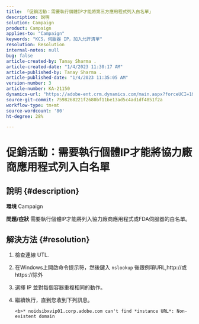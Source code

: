```yaml
---
title: 「促銷活動：需要執行個體IP才能將第三方應用程式列入白名單」
description: 說明
solution: Campaign
product: Campaign
applies-to: "Campaign"
keywords: "KCS，伺服器 IP，加入允許清單"
resolution: Resolution
internal-notes: null
bug: false
article-created-by: Tanay Sharma .
article-created-date: "1/4/2023 11:30:17 AM"
article-published-by: Tanay Sharma .
article-published-date: "1/4/2023 11:35:05 AM"
version-number: 3
article-number: KA-21150
dynamics-url: "https://adobe-ent.crm.dynamics.com/main.aspx?forceUCI=1&pagetype=entityrecord&etn=knowledgearticle&id=57c7d027-238c-ed11-81ac-6045bd006a22"
source-git-commit: 7598268221f2680bf11be13ad5c4ad1df4851f2a
workflow-type: tm+mt
source-wordcount: '80'
ht-degree: 28%

---
```


# 促銷活動：需要執行個體IP才能將協力廠商應用程式列入白名單

## 說明 {#description}

<b>環境</b>
Campaign


<b>問題/症狀</b>
需要執行個體IP才能將列入協力廠商應用程式或FDA伺服器的白名單。


## 解決方法 {#resolution}


1. 檢查連線 UTL.
2. 在Windows上開啟命令提示符，然後鍵入 `nslookup` 後跟例項URL,http://或https://除外
3. 選擇 IP 並對每個容器重複相同的動作。
4. 繼續執行，直到您收到下列訊息。

   `<b>* noidsibxvip01.corp.adobe.com can't find *instance URL*: Non-existent domain`

